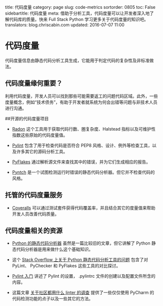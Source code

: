 title: 代码度量
category: page
slug: code-metrics
sortorder: 0805
toc: False
sidebartitle: 代码度量
meta: 借助于分析工具，代码度量可以让开发者深入地了解代码库的质量。快来 Full Stack Python 学习更多关于代码度量的知识吧。
translators: blog.chriscabin.com
updated: 2016-07-07 11:00


# 代码度量
代码度量信息由静态代码分析工具生成，它能用于判定代码的复杂性及非标准做法。

## 代码度量缘何重要？
利用代码度量，开发人员可以找到那些可能需要返工的问题代码区域。此外，一些度量概念，例如“技术债务”，有助于开发者就系统为何会出错等问题与非技术人员进行沟通。

##开源的代码度量项目
* [Radon](http://radon.readthedocs.org/en/latest/index.html)  这个工具用于获取代码行数、圈复杂度、Halstead 指标以及可维护性指数这些原始的代码度量值。

* [Pylint](http://www.pylint.org/) 包含了用于检查代码是否符合 PEP8 风格、设计、例外等检查工具，以及许多其它的源码分析工具。

* [PyFlakes](https://pypi.python.org/pypi/pyflakes) 通过解析源文件来查找其中的错误，并为它们生成相应的报告。

* [Pyntch](http://www.unixuser.org/~euske/python/pyntch/index.html) 是一个试图检测运行时错误的静态代码分析器。但它并不检查代码的风格。


## 托管的代码度量服务
* [Coveralls](https://coveralls.io) 可以通过测试套件获得代码覆盖率，并且结合其它的度量值来帮助开发人员改善代码质量。


## 代码度量相关的资源
* [Python 的静态代码分析器](http://doughellmann.com/2008/03/01/static-code-analizers-for-python.html) 虽然是一篇比较旧的文章，但它讲解了 Python 静态代码分析器是用来做什么这个基础知识。

* 这个 [Stack Overflow 上关于 Python 静态代码分析工具的问题](http://stackoverflow.com/questions/1428872/pylint-pychecker-or-pyflakes) 包含了对 PyLint、 PyChecker 和 PyFlakes 这些工具的对比探讨。

* [Pylint 入门](http://jbisbee.blogspot.ca/2014/04/getting-started-with-pylint.html) 讲述了 Pylint 的设置， .pylintrc 文件的创建以及配置文件所含的内容。

* 这篇文章 [关于社区都用什么 linter 的调查](https://www.reddit.com/r/Python/comments/3oyjva/what_python_linter_do_you_use_poll/) 提供了一些仅仅使用 PyCharm 的代码检测功能的点子以及一些其它的方法。
